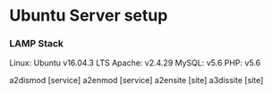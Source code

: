 # Ubuntu Server setup
### LAMP Stack

Linux: Ubuntu v16.04.3 LTS
Apache: v2.4.29
MySQL: v5.6
PHP: v5.6

a2dismod [service]
a2enmod [service]
a2ensite [site]
a3dissite [site]
